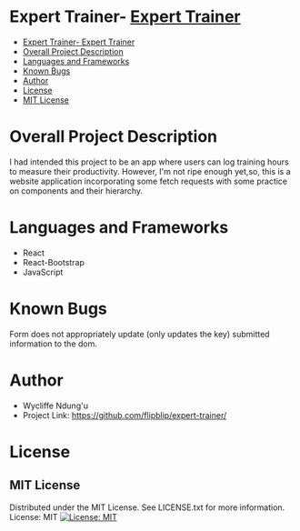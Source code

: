 # Expert Trainer- [Expert Trainer](#expert-trainer)
- [Expert Trainer- Expert Trainer](#expert-trainer--expert-trainer)
- [Overall Project Description](#overall-project-description)
- [Languages and Frameworks](#languages-and-frameworks)
- [Known Bugs](#known-bugs)
- [Author](#author)
- [License](#license)
- [MIT License](#mit-license)

# Overall Project Description

I had intended this project to be an app where users can log training hours to measure their productivity. However, I'm not ripe enough yet,so, this is a website application incorporating some fetch requests with some practice on components and their hierarchy.


# Languages and Frameworks

- React
- React-Bootstrap
- JavaScript

# Known Bugs

Form does not appropriately update (only updates the key) submitted information to the dom.


# Author
- Wycliffe Ndung'u
- Project Link: https://github.com/flipblip/expert-trainer/

# License
## MIT License

Distributed under the MIT License. See LICENSE.txt for more information. License: MIT
[![License: MIT](https://img.shields.io/badge/License-MIT-yellow.svg)](https://opensource.org/licenses/MIT)

